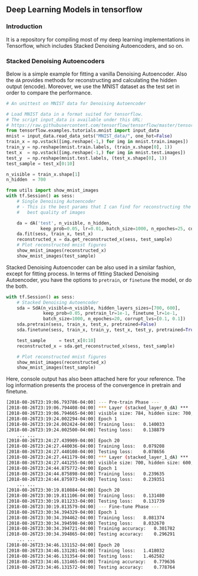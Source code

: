 Deep Learning Models in tensorflow
---

### Introduction
It is a repository for compiling most of my deep learning implementations in Tensorflow, which includes Stacked Denoising Autoencoders, and so on.

### Stacked Denoising Autoencoders
Below is a simple example for fitting a vanilla Denoising Autoencoder. Also the `dA` provides methods for reconstructing and calculating the hidden output (encode). Moreover, we use the MNIST dataset as the test set in order to compare the performance.
```python
# An unittest on MNIST data for Denoising Autoencoder

# Load MNIST data in a format suited for tensorflow.
# The script input_data is available under this URL:
# https://raw.githubusercontent.com/tensorflow/tensorflow/master/tensorflow/examples/tutorials/mnist/input_data.py
from tensorflow.examples.tutorials.mnist import input_data
mnist = input_data.read_data_sets("MNIST_data/", one_hot=False)
train_x = np.vstack([img.reshape(-1,) for img in mnist.train.images])
train_y = np.reshape(mnist.train.labels, (train_x.shape[0], 1))
test_x  = np.vstack([img.reshape(-1,) for img in mnist.test.images])
test_y  = np.reshape(mnist.test.labels, (test_x.shape[0], 1))
test_sample = test_x[0:10]

n_visible = train_x.shape[1]
n_hidden  = 700

from utils import show_mnist_images
with tf.Session() as sess:
    # Single Denoising Autoencoder
    # - This is the best params that I can find for reconstructing the
    #   best quality of images

    da = dA('test', n_visible, n_hidden,
             keep_prob=0.05, lr=0.01, batch_size=1000, n_epoches=25, corrupt_lv=0.1)
    da.fit(sess, train_x, test_x)
    reconstructed_x = da.get_reconstructed_x(sess, test_sample)
    # Plot reconstructed mnist figures
    show_mnist_images(reconstructed_x)
    show_mnist_images(test_sample)
```
Stacked Denoising Autoencoder can be also used in a similar fashion, except for fitting process. In terms of fitting Stacked Denoising Autoencoder, you have the options to `pretrain`, or `finetune` the model, or do the both.
```python
with tf.Session() as sess:
    # Stacked Denoising Autoencoder
    sda = SdA(n_visible=n_visible, hidden_layers_sizes=[700, 600],
              keep_prob=0.05, pretrain_lr=1e-1, finetune_lr=1e-1,
              batch_size=1000, n_epoches=20, corrupt_lvs=[0.1, 0.1])
    sda.pretrain(sess, train_x, test_x, pretrained=False)
    sda.finetune(sess, train_x, train_y, test_x, test_y, pretrained=True)

    test_sample     = test_x[0:10]
    reconstructed_x = sda.get_reconstructed_x(sess, test_sample)

    # Plot reconstructed mnist figures
    show_mnist_images(reconstructed_x)
    show_mnist_images(test_sample)
```
Here, console output has also been attached here for your reference. The log information presents the process of the convergence in pretrain and finetune.
```bash
[2018-08-26T23:19:06.793786-04:00] --- Pre-train Phase ---
[2018-08-26T23:19:06.794408-04:00] *** Layer (stacked_layer_0_dA) ***
[2018-08-26T23:19:06.794665-04:00] visible size: 784, hidden size: 700, corruption level: 0.100000
[2018-08-26T23:19:24.002294-04:00] Epoch 1
[2018-08-26T23:19:24.002424-04:00] Training loss:	0.140033
[2018-08-26T23:19:24.002500-04:00] Testing loss:	0.138879
    ... ...
[2018-08-26T23:24:27.439909-04:00] Epoch 20
[2018-08-26T23:24:27.440036-04:00] Training loss:	0.079208
[2018-08-26T23:24:27.440108-04:00] Testing loss:	0.078656
[2018-08-26T23:24:27.441179-04:00] *** Layer (stacked_layer_1_dA) ***
[2018-08-26T23:24:27.441255-04:00] visible size: 700, hidden size: 600, corruption level: 0.100000
[2018-08-26T23:24:44.875772-04:00] Epoch 1
[2018-08-26T23:24:44.875898-04:00] Training loss:	0.239635
[2018-08-26T23:24:44.875973-04:00] Testing loss:	0.239351
    ... ...
[2018-08-26T23:30:19.810884-04:00] Epoch 20
[2018-08-26T23:30:19.811106-04:00] Training loss:	0.131480
[2018-08-26T23:30:19.811233-04:00] Testing loss:	0.131739
[2018-08-26T23:30:19.813579-04:00] --- Fine-tune Phase ---
[2018-08-26T23:30:34.394329-04:00] Epoch 1
[2018-08-26T23:30:34.394462-04:00] Training loss:	8.081374
[2018-08-26T23:30:34.394598-04:00] Testing loss:	8.032670
[2018-08-26T23:30:34.394721-04:00] Training accuracy:	0.301782
[2018-08-26T23:30:34.394865-04:00] Testing accuracy:	0.296291
    ... ...
[2018-08-26T23:34:46.131152-04:00] Epoch 20
[2018-08-26T23:34:46.131281-04:00] Training loss:	1.418032
[2018-08-26T23:34:46.131354-04:00] Testing loss:	1.462582
[2018-08-26T23:34:46.131465-04:00] Training accuracy:	0.779636
[2018-08-26T23:34:46.131572-04:00] Testing accuracy:	0.778764
```
